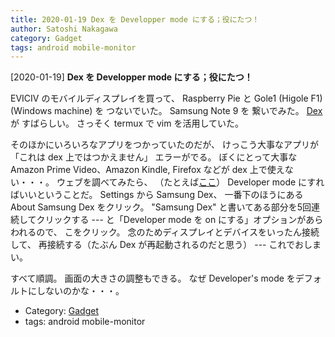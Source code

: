 ```yaml
---
title: 2020-01-19 Dex を Developper mode にする；役にたつ！
author: Satoshi Nakagawa
category: Gadget
tags: android mobile-monitor
---
```


[2020-01-19] **Dex を Developper mode にする；役にたつ！** 

 EVICIV のモバイルディスプレイを買って、
Raspberry Pie と Gole1 (Higole F1) (Windows machine) を
つないでいた。
Samsung Note 9 を 繋いでみた。
[Dex](https://www.galaxymobile.jp/apps/dex/) が
すばらしい。
さっそく termux で vim を活用していた。

 そのほかにいろいろなアプリをつかっていたのだが、
けっこう大事なアプリが「これは dex 上ではつかえません」
エラーがでる。
ぼくにとって大事な
Amazon Prime Video、Amazon Kindle, Firefox などが
dex 上で使えない・・・。
ウェブを調べてみたら、
（たとえば[ここ](https://www.galaxymobile.jp/apps/dex/)）
Developer mode にすればいいということだ。
Settings から Samsung Dex、
一番下のほうにある About Samsung Dex をクリック。
"Samsung Dex" と書いてある部分を5回連続してクリックする ---
と「Developer mode を on にする」オプションがあらわれるので、
こをクリック。
念のためディスプレイとデバイスをいったん接続して、
再接続する（たぶん Dex が再起動されるのだと思う）
--- これでおしまい。

 すべて順調。
画面の大きさの調整もできる。
なぜ Developer's mode をデフォルトにしないのかな・・・。

- Category: [Gadget](https://merapano.github.io/categories.html#Gadget)
- tags: android mobile-monitor
